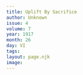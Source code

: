 ```yaml
---
title: Uplift By Sacrifice
author: Unknown
issue: 4
volume: 7
year: 1917
month: 26
day: VI
tags:
layout: page.njk
image:
---
```


